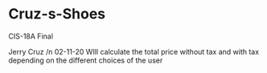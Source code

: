 # Cruz-s-Shoes
CIS-18A Final

Jerry Cruz /n
02-11-20
WIll calculate the total price without tax and with tax depending on the different choices of the user
